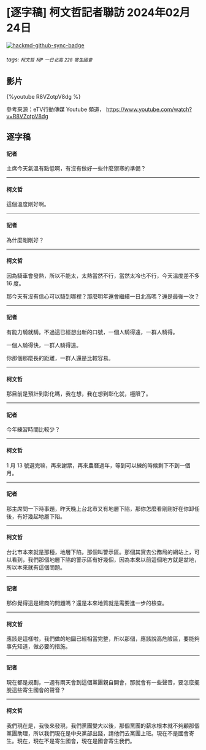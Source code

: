 # [逐字稿] 柯文哲記者聯訪 2024年02月24日

[![hackmd-github-sync-badge](https://hackmd.io/X5cZHHtvSc63DXx4vBsLDQ/badge)](https://hackmd.io/X5cZHHtvSc63DXx4vBsLDQ)


###### tags: `柯文哲` `柯P`  `一日北高` `228` `寄生國會`

## 影片

{%youtube R8VZotpV8dg %}

參考來源：eTV行動傳媒 Youtube 頻道， https://www.youtube.com/watch?v=R8VZotpV8dg


## 逐字稿

#### 記者

主席今天氣溫有點低啊，有沒有做好一些什麼禦寒的準備？

---

#### 柯文哲

這個溫度剛好啊。

---

#### 記者

為什麼剛剛好？

---

#### 柯文哲

因為騎車會發熱，所以不能太，太熱當然不行，當然太冷也不行，今天溫度差不多 16 度。

那今天有沒有信心可以騎到哪裡？那麼明年還會繼續一日北高嗎？還是最後一次？

---

#### 記者

有能力騎就騎。不過這已經想出新的口號，一個人騎得遠，一群人騎得。

一個人騎得快，一群人騎得遠。

你那個那麼長的距離，一群人還是比較容易。

---

#### 柯文哲

那目前是預計到彰化嗎，我在想，我在想到彰化就，極限了。

---

#### 記者

今年練習時間比較少？

---

#### 柯文哲

1 月 13 號選完嘛，再來謝票，再來農曆過年，等到可以練的時候剩下不到一個月。

---

#### 記者

那主席問一下時事題，昨天晚上台北市又有地層下陷，那你怎麼看剛剛好在你卸任後，有好幾起地層下陷。

---

#### 柯文哲

台北市本來就是那種，地層下陷，那個叫警示區。那個其實去公務局的網站上，可以看到，我們那個地層下陷的警示區有好幾個，因為本來以前這個地方就是盆地，所以本來就有這個問題。

---

#### 記者

那你覺得這是建商的問題嗎？還是本來地質就是需要進一步的檢查。

---

#### 柯文哲

應該是這樣啦，我們做的地圖已經相當完整，所以那個，應該說高危險區，要能夠事先知道，做必要的措施。

---

#### 記者

現在都是規劃，一週有兩天會到這個黨團親自開會，那就會有一些聲音，要怎麼擺脫這些寄生國會的聲音？

---

#### 柯文哲

我們現在是，我後來發現，我們黨團變大以後，那個黨團的薪水根本就不夠顧那個黨團助理，所以我們現在是中央黨部出錢，請他們去黨團上班。現在不是國會寄生。現在，現在不是寄生國會，現在是國會寄生我們。

